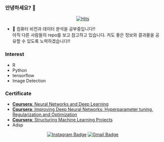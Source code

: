 ### 안녕하세요? 👋 
    
<!--
**Ki-Hong-Kim/Ki-Hong-Kim** is a ✨ _special_ ✨ repository because its `README.md` (this file) appears on your GitHub profile.

Here are some ideas to get you started:

- 🔭 I’m currently working on ...
- 🌱 I’m currently learning ...
- 👯 I’m looking to collaborate on ...
- 🤔 I’m looking for help with ...
- 💬 Ask me about ...
- 📫 How to reach me: ...
- 😄 Pronouns: ...
- ⚡ Fun fact: ...
-->

<div align=center>

[![Hits](https://hits.seeyoufarm.com/api/count/incr/badge.svg?url=https%3A%2F%2Fgithub.com%2FKi-Hong-Kim&count_bg=%2379C83D&title_bg=%23555555&icon=&icon_color=%23E7E7E7&title=hits&edge_flat=false)](https://hits.seeyoufarm.com) 

</div>


  - 🌱 컴퓨터 비전과 데이터 분석을 공부중입니다!!  </br>
  아직 다른 사람들의 repo를 보고 참고하고 있습니다. 저도 좋은 정보와 결과물을 공유할 수 있도록 노력하겠습니다!! 


### Interest
- R
- Python
- tensorflow
- Image Detection

### Certificate
- [**Coursera**: Neural Networks and Deep Learning](https://coursera.org/share/43a51a543caa1f164ffa15a4cbed2fd4)
- [**Coursera**: Improving Deep Neural Networks: Hyperparameter tuning, Regularization and Optimization](https://coursera.org/share/60bca69e817b1b4195dbb8ee2fdc494b)
- [**Coursera**: Structuring Machine Learning Projects](https://coursera.org/share/28bb00beced96d133aeb048dd5513b12)
- Adsp 

<div align=center>

<!-- [![Tech Blog Badge](http://img.shields.io/badge/-Tech%20blog-black?style=flat-square&logo=github&link=https://zzsza.github.io/)](https://zzsza.github.io/) -->

[![Instagram Badge](https://img.shields.io/badge/-Instagram-dd2a7b?style=flat-square&logo=instagram&logoColor=white&link=https://www.instagram.com/data.scientist/)](https://www.instagram.com/kihong_kim_/) 
[![Gmail Badge](https://img.shields.io/badge/-Gmail-d14836?style=flat-square&logo=Gmail&logoColor=white&link=mailto:snugyun01@gmail.com)](mailto:arh3125@gmail.com)
</div>

